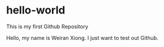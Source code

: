 # hello-world
This is my first Github Repository

Hello, my name is Weiran Xiong.
I just want to test out Github.
